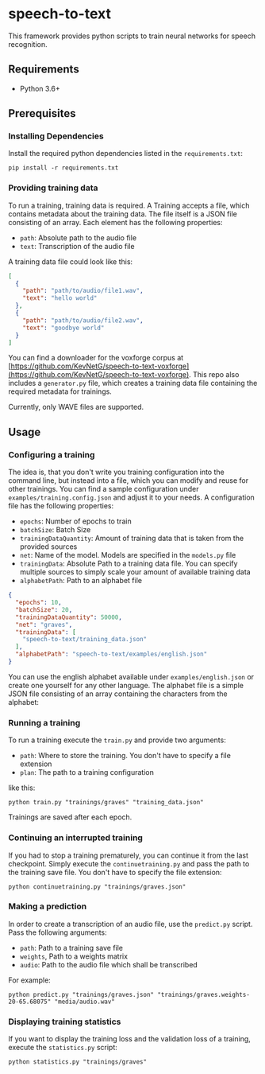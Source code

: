 # speech-to-text
This framework provides python scripts to train neural networks for speech recognition.

## Requirements
- Python 3.6+

## Prerequisites
### Installing Dependencies
Install the required python dependencies listed in the `requirements.txt`:
```shell
pip install -r requirements.txt
```

### Providing training data
To run a training, training data is required.
A Training accepts a file, which contains metadata about the training data. 
The file itself is a JSON file consisting of an array.
Each element has the following properties:

- `path`: Absolute path to the audio file
- `text`: Transcription of the audio file

A training data file could look like this:
```json
[
  {
    "path": "path/to/audio/file1.wav",
    "text": "hello world"
  },
  {
    "path": "path/to/audio/file2.wav",
    "text": "goodbye world"
  }
]
```
You can find a downloader for the voxforge corpus at [https://github.com/KevNetG/speech-to-text-voxforge](https://github.com/KevNetG/speech-to-text-voxforge). 
This repo also includes a `generator.py` file, which creates a training data file containing the required metadata for trainings.

Currently, only WAVE files are supported.

## Usage

### Configuring a training
The idea is, that you don't write you training configuration into the command line, 
but instead into a file, which you can modify and reuse for other trainings.
You can find a sample configuration under `examples/training.config.json` and adjust it to your needs.
A configuration file has the following properties:

- `epochs`: Number of epochs to train
- `batchSize`: Batch Size
- `trainingDataQuantity`: Amount of training data that is taken from the provided sources
- `net`: Name of the model. Models are specified in the `models.py` file
- `trainingData`: Absolute Path to a training data file. You can specify multiple sources to simply scale your amount of available training data
- `alphabetPath`: Path to an alphabet file

```json
{
  "epochs": 10,
  "batchSize": 20,
  "trainingDataQuantity": 50000,
  "net": "graves",
  "trainingData": [
    "speech-to-text/training_data.json"
  ],
  "alphabetPath": "speech-to-text/examples/english.json"
}
```

You can use the english alphabet available under `examples/english.json` or create one yourself for any other language.
The alphabet file is a simple JSON file consisting of an array containing the characters from the alphabet:

### Running a training
To run a training execute the `train.py` and provide two arguments:

- `path`: Where to store the training. You don't have to specify a file extension
- `plan`: The path to a training configuration

like this:

```shell
python train.py "trainings/graves" "training_data.json" 
```

Trainings are saved after each epoch.

### Continuing an interrupted training
If you had to stop a training prematurely, you can continue it from the last checkpoint. 
Simply execute the `continuetraining.py` and pass the path to the training save file. 
You don't have to specify the file extension:

```
python continuetraining.py "trainings/graves.json"
```

### Making a prediction
In order to create a transcription of an audio file, use the `predict.py` script.
Pass the following arguments: 

- `path`: Path to a training save file
- `weights`, Path to a weights matrix
- `audio`: Path to the audio file which shall be transcribed

For example:
```shell
python predict.py "trainings/graves.json" "trainings/graves.weights-20-65.68075" "media/audio.wav"
```

### Displaying training statistics
If you want to display the training loss and the validation loss of a training, execute the `statistics.py` script:
```shell
python statistics.py "trainings/graves"
```
